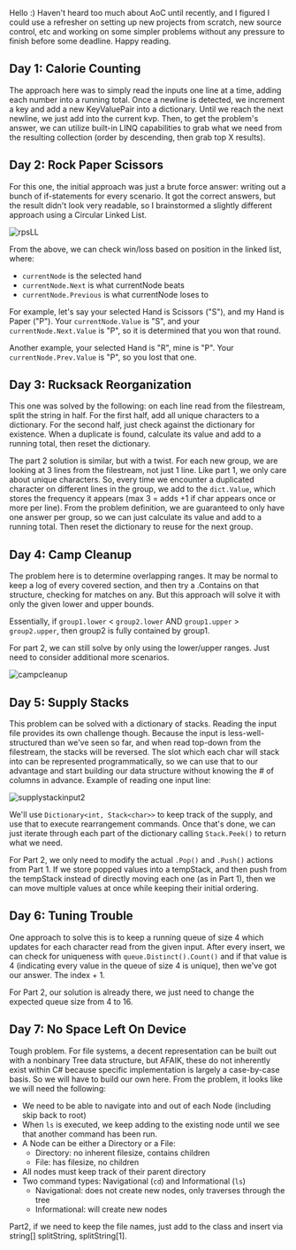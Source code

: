 Hello :)
Haven't heard too much about AoC until recently, and I figured I could use
a refresher on setting up new projects from scratch, new source control, etc and working on some
simpler problems without any pressure to finish before some deadline. Happy reading.

[//]: # "diagram editor: https://www.diagrameditor.com/"

## Day 1: Calorie Counting
The approach here was to simply read the inputs one line at a time, adding each number into a running total. Once a newline is detected, we increment a key and add a new KeyValuePair into a dictionary. Until we reach the next newline, we just add into the current kvp. Then, to get the problem's answer, we can utilize built-in LINQ capabilities to grab what we need from the resulting collection (order by descending, then grab top X results).

## Day 2: Rock Paper Scissors
For this one, the initial approach was just a brute force answer: writing out a bunch of if-statements for every scenario. It got the correct answers, but the result didn't look very readable, so I brainstormed a slightly different approach using a Circular Linked List. 

[//]: # "original img can be found in \images\rpsLL.png -- ![rpsLL](images\rpsLL.png)"
![rpsLL](https://user-images.githubusercontent.com/22353608/207114173-48d151b4-b3a2-4edd-950b-de25ba550ca2.png)

From the above, we can check win/loss based on position in the linked list, where:
- `currentNode` is the selected hand
- `currentNode.Next` is what currentNode beats
- `currentNode.Previous` is what currentNode loses to

For example, let's say your selected Hand is Scissors ("S"), and my Hand is Paper ("P"). Your `currentNode.Value` is "S", and your `currentNode.Next.Value` is "P", so it is determined that you won that round.

Another example, your selected Hand is "R", mine is "P". Your `currentNode.Prev.Value` is "P", so you lost that one.

## Day 3: Rucksack Reorganization
This one was solved by the following: on each line read from the filestream, split the string in half. For the first half, add all unique characters to a dictionary. For the second half, just check against the dictionary for existence. When a duplicate is found, calculate its value and add to a running total, then reset the dictionary.

The part 2 solution is similar, but with a twist. For each new group, we are looking at 3 lines from the filestream, not just 1 line. Like part 1, we only care about unique characters. So, every time we encounter a duplicated character on different lines in the group, we add to the `dict.Value`, which stores the frequency it appears (max 3 = adds +1 if char appears once or more per line). From the problem definition, we are guaranteed to only have one answer per group, so we can just calculate its value and add to a running total. Then reset the dictionary to reuse for the next group.

## Day 4: Camp Cleanup
The problem here is to determine overlapping ranges. It may be normal to keep a log of every covered section, and then try a .Contains on that structure, checking for matches on any. But this approach will solve it with only the given lower and upper bounds.

Essentially, if `group1.lower` < `group2.lower` AND `group1.upper` > `group2.upper`, then group2 is fully contained by group1. 

For part 2, we can still solve by only using the lower/upper ranges. Just need to consider additional more scenarios.

![campcleanup](https://user-images.githubusercontent.com/22353608/208060915-23d7107c-2d24-4d70-8e3c-b6b4c8fb75fc.png)

## Day 5: Supply Stacks
This problem can be solved with a dictionary of stacks. Reading the input file provides its own challenge though. Because the input is less-well-structured than we've seen so far, and when read top-down from the filestream, the stacks will be reversed. The slot which each char will stack into can be represented programmatically, so we can use that to our advantage and start building our data structure without knowing the # of columns in advance. Example of reading one input line:

![supplystackinput2](https://user-images.githubusercontent.com/22353608/208269388-d26fddc2-ed54-411b-a2ba-4472a36d26d0.png)

We'll use `Dictionary<int, Stack<char>>` to keep track of the supply, and use that to execute rearrangement commands. Once that's done, we can just iterate through each part of the dictionary calling `Stack.Peek()` to return what we need.

For Part 2, we only need to modify the actual `.Pop()` and `.Push()` actions from Part 1. If we store popped values into a tempStack, and then push from the tempStack instead of directly moving each one (as in Part 1), then we can move multiple values at once while keeping their initial ordering.

## Day 6: Tuning Trouble
One approach to solve this is to keep a running queue of size 4 which updates for each character read from the given input. After every insert, we can check for uniqueness with `queue.Distinct().Count()` and if that value is 4 (indicating every value in the queue of size 4 is unique), then we've got our answer. The index + 1.

For Part 2, our solution is already there, we just need to change the expected queue size from 4 to 16.

## Day 7: No Space Left On Device
Tough problem. For file systems, a decent representation can be built out with a nonbinary Tree data structure, but AFAIK, these do not inherently exist within C# because specific implementation is largely a case-by-case basis. So we will have to build our own here. From the problem, it looks like we will need the following:
- We need to be able to navigate into and out of each Node (including skip back to root)
- When `ls` is executed, we keep adding to the existing node until we see that another command has been run.
- A Node can be either a Directory or a File:
    - Directory: no inherent filesize, contains children
    - File: has filesize, no children
- All nodes must keep track of their parent directory
- Two command types: Navigational (`cd`) and Informational (`ls`)
    - Navigational: does not create new nodes, only traverses through the tree
    - Informational: will create new nodes

Part2, if we need to keep the file names, just add to the class and insert via string[] splitString, splitString[1].